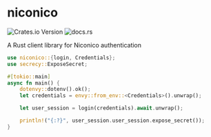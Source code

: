 # niconico
![Crates.io Version](https://img.shields.io/crates/v/niconico)
![docs.rs](https://img.shields.io/docsrs/niconico)

A Rust client library for Niconico authentication
```rust
use niconico::{login, Credentials};
use secrecy::ExposeSecret;

#[tokio::main]
async fn main() {
    dotenvy::dotenv().ok();
    let credentials = envy::from_env::<Credentials>().unwrap();

    let user_session = login(credentials).await.unwrap();

    println!("{:?}", user_session.user_session.expose_secret());
}
```
